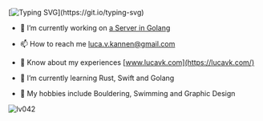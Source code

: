 



[![Typing SVG](https://readme-typing-svg.herokuapp.com?font=Fira+Code&pause=1000&width=435&lines=Hi%2C+I'm+Luca+%F0%9F%91%8B;Welcome+to+my+profile!;Always+learning+new+things;Did+you+know+that+otters+hold+hands?)](https://git.io/typing-svg)

- 🔭 I’m currently working on [a Server in Golang](https://github.com/lv042/Gopher-Forward-Server)

- 📫 How to reach me luca.v.kannen@gmail.com

- 📄 Know about my experiences [www.lucavk.com](https://lucavk.com/)

- 🌱 I’m currently learning Rust, Swift and Golang

- 💚 My hobbies include Bouldering, Swimming and Graphic Design


 <p><img align="center" src="https://github-readme-streak-stats.herokuapp.com/?user=lv042&" alt="lv042" /></p>
 
 


